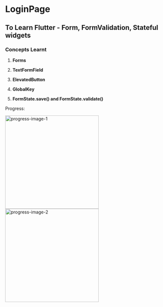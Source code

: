 # LoginPage

## To Learn Flutter - Form, FormValidation, Stateful widgets 

### Concepts Learnt

1. **Forms**

2. **TextFormField**

3. **ElevatedButton**

4. **GlobalKey**

5. **FormState.save() and FormState.validate()**

Progress:

<img src="https://github.com/user-attachments/assets/8b98a4bf-b2d0-47ac-9ec7-b2c7c1f0677e" alt="progress-image-1" width=300 />

<img src="https://github.com/user-attachments/assets/3cbcf2e1-7305-4fa0-b282-e1c64eb5fd00" alt="progress-image-2" width=300 />
